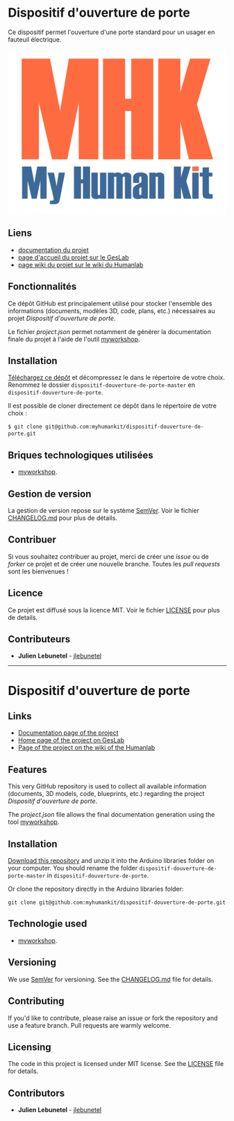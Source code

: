 # Dispositif d'ouverture de porte
Ce dispositif permet l'ouverture d'une porte standard pour un usager en fauteuil électrique.

![featured_image](images/mhk_logotype.png)

## Liens
 * [documentation du projet](https://docs.humanlab.me/myhumankit/dispositif-douverture-de-porte)
 * [page d'accueil du projet sur le GesLab](https://dev.humanlab.me/projet/dispositif-douverture-de-porte/)
 * [page wiki du projet sur le wiki du Humanlab](http://wikilab.myhumankit.org/index.php?title=Projets:Dispositif_douverture_de_porte)


## Fonctionnalités
Ce dépôt GitHub est principalement utilisé pour stocker l'ensemble des informations (documents, modèles 3D, code, plans, etc.) nécessaires au projet _Dispositif d'ouverture de porte_.

Le fichier _project.json_ permet notamment de générer la documentation finale du projet à l'aide de l'outil [myworkshop](https://github.com/myhumankit/myworkshop).

## Installation
[Téléchargez ce dépôt](https://github.com/myhumankit/dispositif-douverture-de-porte/archive/master.zip) et décompressez le dans le répertoire de votre choix. Renommez le dossier `dispositif-douverture-de-porte-master` en `dispositif-douverture-de-porte`.

Il est possible de cloner directement ce dépôt dans le répertoire de votre choix :

```
$ git clone git@github.com:myhumankit/dispositif-douverture-de-porte.git
```

## Briques technologiques utilisées
 * [myworkshop](https://github.com/myhumankit/myworkshop).

## Gestion de version
La gestion de version repose sur le système [SemVer](http://semver.org/). Voir le fichier [CHANGELOG.md](CHANGELOG.md) pour plus de détails.

## Contribuer
Si vous souhaitez contribuer au projet, merci de créer une _issue_ ou de _forker_ ce projet et de créer une nouvelle branche. Toutes les _pull requests_ sont les bienvenues !

## Licence
Ce projet est diffusé sous la licence MIT. Voir le fichier [LICENSE](LICENSE) pour plus de details.

## Contributeurs
 * **Julien Lebunetel** - [jlebunetel](https://github.com/jlebunetel)

---

# Dispositif d'ouverture de porte

## Links
 * [Documentation page of the project](https://docs.humanlab.me/myhumankit/dispositif-douverture-de-porte)
 * [Home page of the project on GesLab](https://dev.humanlab.me/projet/dispositif-douverture-de-porte/)
 * [Page of the project on the wiki of the Humanlab](http://wikilab.myhumankit.org/index.php?title=Projets:Dispositif_douverture_de_porte)


## Features
This very GitHub repository is used to collect all available information (documents, 3D models, code, blueprints, etc.) regarding the project _Dispositif d'ouverture de porte_.

The _project.json_ file allows the final documentation generation using the tool [myworkshop](https://github.com/myhumankit/myworkshop).

## Installation
[Download this repository](https://github.com/myhumankit/dispositif-douverture-de-porte/archive/master.zip) and unzip it into the Arduino libraries folder on your computer. You should rename the folder `dispositif-douverture-de-porte-master` in `dispositif-douverture-de-porte`.

Or clone the repository directly in the Arduino libraries folder:

```
git clone git@github.com:myhumankit/dispositif-douverture-de-porte.git
```

## Technologie used
 * [myworkshop](https://github.com/myhumankit/myworkshop).

## Versioning
We use [SemVer](http://semver.org/) for versioning. See the [CHANGELOG.md](CHANGELOG.md) file for details.

## Contributing
If you'd like to contribute, please raise an issue or fork the repository and use a feature branch. Pull requests are warmly welcome.

## Licensing
The code in this project is licensed under MIT license. See the [LICENSE](LICENSE) file for details.

## Contributors
 * **Julien Lebunetel** - [jlebunetel](https://github.com/jlebunetel)
